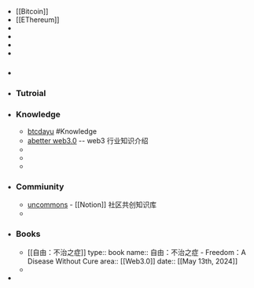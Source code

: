 - [[Bitcoin]]
- [[EThereum]]
-
-
-
-
- ###
- ### Tutroial
- ### Knowledge
	- [btcdayu](https://btcdayu.gitbook.io/dayu) #Knowledge
	- [abetter web3.0](https://abetterweb3.notion.site/abetterweb3-7ce334dcf8524cb79a5894bdd784ddb4) -- web3 行业知识介绍
	-
	-
	-
- ### Commiunity
	- [uncommons](https://uncommons.notion.site/Uncommons-04ea0224d3cd4fe9b5181b6dd22d02b4) - [[Notion]] 社区共创知识库
	-
- ### Books
	- [[自由：不治之症]]
	  type:: book
	  name:: 自由：不治之症 - Freedom：A Disease Without Cure
	  area:: [[Web3.0]] 
	  date:: [[May 13th, 2024]]
	-
-